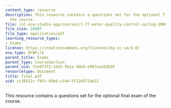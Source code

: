 ```yaml
---
content_type: resource
description: This resource contains a questions set for the optional final exam of
  the course.
file: /ol-ocw-studio-app/courses/1-77-water-quality-control-spring-2006/cc36811cf8fc64bdc5445f12d573a612_final.pdf
file_size: 24987
file_type: application/pdf
learning_resource_types:
- Exams
license: https://creativecommons.org/licenses/by-nc-sa/4.0/
ocw_type: OCWFile
parent_title: Exams
parent_type: CourseSection
parent_uid: f2e973f2-2d15-5b1a-3bb9-e987aaa92620
resourcetype: Document
title: final.pdf
uid: cc36811c-f8fc-64bd-c544-5f12d573a612
---
```

This resource contains a questions set for the optional final exam of the course.
